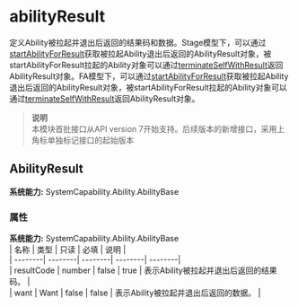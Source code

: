 # abilityResult    
定义Ability被拉起并退出后返回的结果码和数据。Stage模型下，可以通过[startAbilityForResult](js-apis-inner-application-uiAbilityContext.md#uiabilitycontextstartabilityforresult)获取被拉起Ability退出后返回的AbilityResult对象，被startAbilityForResult拉起的Ability对象可以通过[terminateSelfWithResult](js-apis-inner-application-uiAbilityContext.md#uiabilitycontextterminateselfwithresult)返回AbilityResult对象。FA模型下，可以通过[startAbilityForResult](js-apis-ability-featureAbility.md#featureabilitystartabilityforresult7)获取被拉起Ability退出后返回的AbilityResult对象，被startAbilityForResult拉起的Ability对象可以通过[terminateSelfWithResult](js-apis-ability-featureAbility.md#featureabilityterminateselfwithresult7)返回AbilityResult对象。  
> **说明**   
>本模块首批接口从API version 7开始支持。后续版本的新增接口，采用上角标单独标记接口的起始版本  
    
## AbilityResult  
 **系统能力:**  SystemCapability.Ability.AbilityBase    
### 属性    
 **系统能力:**  SystemCapability.Ability.AbilityBase    
| 名称 | 类型 | 只读 | 必填 | 说明 |  
| --------| --------| --------| --------| --------|  
| resultCode | number | false | true | 表示Ability被拉起并退出后返回的结果码。 |  
| want | Want | false | false | 表示Ability被拉起并退出后返回的数据。 |  
